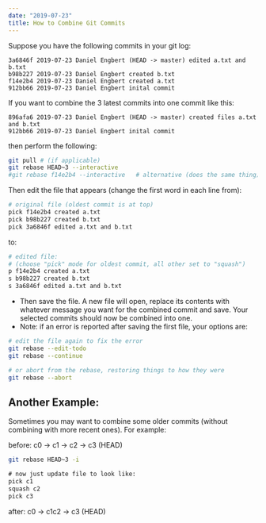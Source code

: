 ```yaml
---
date: "2019-07-23"
title: How to Combine Git Commits
---
```


Suppose you have the following commits in your git log:
````
3a6846f 2019-07-23 Daniel Engbert (HEAD -> master) edited a.txt and b.txt
b98b227 2019-07-23 Daniel Engbert created b.txt
f14e2b4 2019-07-23 Daniel Engbert created a.txt
912bb66 2019-07-23 Daniel Engbert inital commit
````

If you want to combine the 3 latest commits into one commit like this:
````
896afa6 2019-07-23 Daniel Engbert (HEAD -> master) created files a.txt and b.txt
912bb66 2019-07-23 Daniel Engbert inital commit
````

then perform the following:
````bash
git pull # (if applicable)
git rebase HEAD~3 --interactive
#git rebase f14e2b4 --interactive   # alternative (does the same thing)
````

Then edit the file that appears (change the first word in each line from):
````bash
# original file (oldest commit is at top)
pick f14e2b4 created a.txt                                                                               
pick b98b227 created b.txt                                                                          
pick 3a6846f edited a.txt and b.txt 
````

to:
````bash
# edited file:
# (choose "pick" mode for oldest commit, all other set to "squash")
p f14e2b4 created a.txt                                                                               
s b98b227 created b.txt                                                                          
s 3a6846f edited a.txt and b.txt 
````

* Then save the file. A new file will open, replace its contents with whatever message you want for the combined commit and save.  Your selected commits should now be combined into one.
* Note: if an error is reported after saving the first file, your options are:

````bash
# edit the file again to fix the error
git rebase --edit-todo
git rebase --continue

# or abort from the rebase, restoring things to how they were
git rebase --abort
````

## Another Example:

Sometimes you may want to combine some older commits (without combining with more recent ones).  For example:

before: c0 -> c1 -> c2 -> c3 (HEAD)
````bash
git rebase HEAD~3 -i
````
````txt
# now just update file to look like:
pick c1
squash c2
pick c3
````
after: c0 -> c1c2 -> c3 (HEAD)
